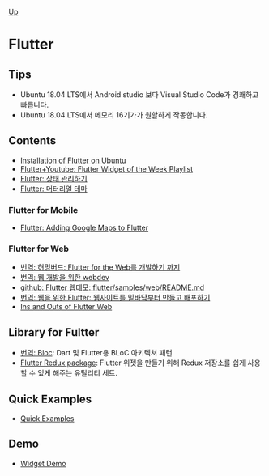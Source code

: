 [Up](../index.md)

# Flutter

## Tips

- Ubuntu 18.04 LTS에서 Android studio 보다 Visual Studio Code가 경쾌하고 빠릅니다.
- Ubuntu 18.04 LTS에서 메모리 16기가가 원할하게 작동합니다.

## Contents

- [Installation of Flutter on Ubuntu](installation_of_flutter_on_ubuntu.md)
- [Flutter+Youtube: Flutter Widget of the Week Playlist](https://www.youtube.com/playlist?list=PLOU2XLYxmsIL0pH0zWe_ZOHgGhZ7UasUE)
- [Flutter: 상태 관리하기](state_management/index.md)
- [Flutter: 머터리얼 테마](material_theme.md)

### Flutter for Mobile

- [Flutter: Adding Google Maps to Flutter](https://medium.com/flutter-io/google-maps-and-flutter-cfb330f9a245)

### Flutter for Web

- [번역: 허밍버드: Flutter for the Web를 개발하기 까지](hummingboard_building_flutter_for_the_web.md)
- [번역: 웹 개발을 위한 webdev](https://dart.dev/tools/webdev#using-webdev-and-build_runner-commands)
- [github: Flutter 웹데모: flutter/samples/web/README.md](https://github.com/flutter/samples/tree/master/web)
- [번역: 웹을 위한 Flutter: 웹사이트를 밑바닥부터 만들고 배포하기](flutter_for_web_create_and_deploy_a_website_from_scratch.md)
- [Ins and Outs of Flutter Web](https://medium.com/flutter-community/ins-and-outs-of-flutter-web-7a82721dc19a)

## Library for Fultter

- [번역: Bloc](./bloc/index.md): Dart 및 Flutter용 BLoC 아키텍쳐 패턴
- [Flutter Redux package](https://pub.dev/packages/flutter_redux): Flutter 위젯을 만들기 위해 Redux 저장소를 쉽게 사용할 수 있게 해주는 유틸리티 세트.

## Quick Examples

- [Quick Examples](./quick_examples.md)

## Demo

- [Widget Demo](widget_demo.md)


